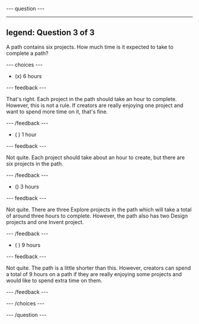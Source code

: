 --- question ---

---
legend: Question 3 of 3
---

A path contains six projects. How much time is it expected to take to complete a path? 

--- choices ---

- (x) 6 hours

 --- feedback ---

That's right. Each project in the path should take an hour to complete. However, this is not a rule. If creators are really enjoying one project and want to spend more time on it, that's fine. 

 --- /feedback ---

- ( ) 1 hour

 --- feedback ---

Not quite. Each project should take about an hour to create, but there are six projects in the path. 

 --- /feedback ---

- () 3 hours

 --- feedback ---

Not quite. There are three Explore projects in the path which will take a total of around three hours to complete. However, the path also has two Design projects and one Invent project.

 --- /feedback ---

- ( ) 9 hours

 --- feedback ---

Not quite. The path is a little shorter than this. However, creators can spend a total of 9 hours on a path if they are really enjoying some projects and would like to spend extra time on them. 

 --- /feedback ---

--- /choices ---

--- /question ---
